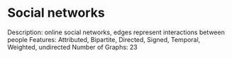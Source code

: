 # Social networks

Description: online social networks, edges represent interactions between people
Features: Attributed, Bipartite, Directed, Signed, Temporal, Weighted, undirected
Number of Graphs: 23
